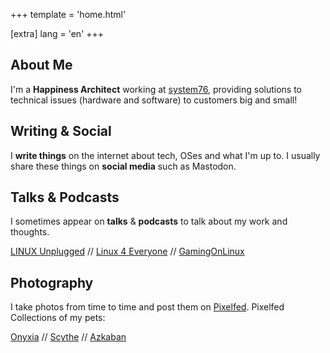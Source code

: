 +++
template = 'home.html'

[extra]
lang = 'en'
+++

## About Me

I'm a **Happiness Architect** working at [system76](https://system76.com/), providing solutions to technical issues (hardware and software) to customers big and small!

## Writing & Social

I **write things** on the internet about tech, OSes and what I'm up to. I usually share these things on **social media** such as Mastodon.

## Talks & Podcasts

I sometimes appear on **talks** & **podcasts** to talk about my work and thoughts.

[LINUX Unplugged](https://linuxunplugged.com/guests/aaronhoneycutt) // [Linux 4 Everyone](https://www.linux4everyone.com/guests/aaron-honeycutt) // [GamingOnLinux](https://www.gamingonlinux.com/2022/05/an-interview-with-aaron-honeycutt-from-system76/)

## Photography

I take photos from time to time and post them on [Pixelfed](https://pixelfed.social/i/web/profile/258996401164390400). Pixelfed Collections of my pets:

[Onyxia](https://pixelfed.social/c/336604644853813248) // [Scythe](https://pixelfed.social/c/705840535632911890) // [Azkaban](https://pixelfed.social/c/705840158937738457)